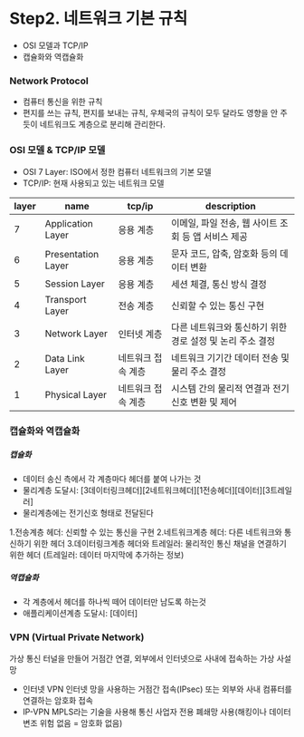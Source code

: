 # Step2. 네트워크 기본 규칙
  - OSI 모델과 TCP/IP
  - 캡슐화와 역캡슐화

###  Network Protocol
- 컴퓨터 통신을 위한 규칙
- 편지를 쓰는 규칙, 편지를 보내는 규칙, 우체국의 규칙이 모두 달라도 영향을 안 주듯이 네트워크도 계층으로 분리해 관리한다.

### OSI 모델 & TCP/IP 모델
- OSI 7 Layer: ISO에서 정한 컴퓨터 네트워크의 기본 모델
- TCP/IP: 현재 사용되고 있는 네트워크 모델

|layer|        name        |     tcp/ip     |              description                  |
| --- | ------------------ | -------------- |------------------------------------------ |
|  7  | Application Layer  |     응용 계층    | 이메일, 파일 전송, 웹 사이트 조회 등 앱 서비스 제공   |
|  6  | Presentation Layer |     응용 계층    | 문자 코드, 압축, 암호화 등의 데이터 변환            |
|  5  | Session Layer      |     응용 계층    | 세션 체결, 통신 방식 결정                        |
|  4  | Transport Layer    |     전송 계층    | 신뢰할 수 있는 통신 구현                         |
|  3  | Network Layer      |    인터넷 계층   | 다른 네트워크와 통신하기 위한 경로 설정 및 논리 주소 결정|
|  2  | Data Link Layer    | 네트워크 접속 계층 | 네트워크 기기간 데이터 전송 및 물리 주소 결정         |
|  1  | Physical Layer     | 네트워크 접속 계층 | 시스템 간의 물리적 연결과 전기 신호 변환 및 제어      |


### 캡슐화와 역캡슐화
##### 캡슐화
- 데이터 송신 측에서 각 계층마다 헤더를 붙여 나가는 것
- 물리계층 도달시: [3데이터링크헤더][2네트워크헤더][1전송헤더][데이터][3트레일러]
- 물리계층에는 전기신호 형태로 전달된다

1.전송계층 헤더: 신뢰할 수 있는 통신을 구현
2.네트워크계층 헤더: 다른 네트워크와 통신하기 위한 헤더
3.데이터링크계층 헤더와 트레일러: 물리적인 통신 채널을 연결하기 위한 헤더 (트레일러: 데이터 마지막에 추가하는 정보)

##### 역캡슐화
- 각 계층에서 헤더를 하나씩 떼어 데이터만 남도록 하는것
- 애플리케이션계층 도달시: [데이터]

### VPN (Virtual Private Network)
가상 통신 터널을 만들어 거점간 연결, 외부에서 인터넷으로 사내에 접속하는 가상 사설망
- 인터넷 VPN
인터넷 망을 사용하는 거점간 접속(IPsec) 또는 외부와 사내 컴퓨터를 연결하는 암호화 접속
- IP-VPN
MPLS라는 기술을 사용해 통신 사업자 전용 폐쇄망 사용(해킹이나 데이터 변조 위험 없음 = 암호화 없음)